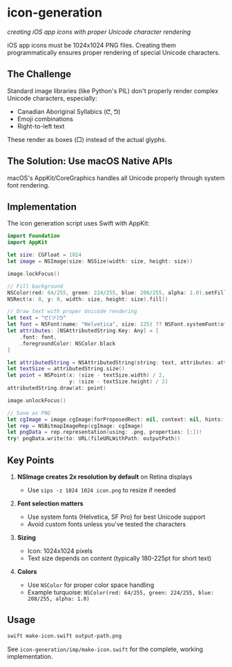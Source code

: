 # icon-generation
*creating iOS app icons with proper Unicode character rendering*

iOS app icons must be 1024x1024 PNG files. Creating them programmatically ensures proper rendering of special Unicode characters.

## The Challenge

Standard image libraries (like Python's PIL) don't properly render complex Unicode characters, especially:
- Canadian Aboriginal Syllabics (ᕦ, ᕤ)
- Emoji combinations
- Right-to-left text

These render as boxes (□) instead of the actual glyphs.

## The Solution: Use macOS Native APIs

macOS's AppKit/CoreGraphics handles all Unicode properly through system font rendering.

## Implementation

The icon generation script uses Swift with AppKit:

```swift
import Foundation
import AppKit

let size: CGFloat = 1024
let image = NSImage(size: NSSize(width: size, height: size))

image.lockFocus()

// Fill background
NSColor(red: 64/255, green: 224/255, blue: 208/255, alpha: 1.0).setFill()
NSRect(x: 0, y: 0, width: size, height: size).fill()

// Draw text with proper Unicode rendering
let text = "ᕦ(ツ)ᕤ"
let font = NSFont(name: "Helvetica", size: 225) ?? NSFont.systemFont(ofSize: 225)
let attributes: [NSAttributedString.Key: Any] = [
    .font: font,
    .foregroundColor: NSColor.black
]

let attributedString = NSAttributedString(string: text, attributes: attributes)
let textSize = attributedString.size()
let point = NSPoint(x: (size - textSize.width) / 2,
                    y: (size - textSize.height) / 2)
attributedString.draw(at: point)

image.unlockFocus()

// Save as PNG
let cgImage = image.cgImage(forProposedRect: nil, context: nil, hints: nil)!
let rep = NSBitmapImageRep(cgImage: cgImage)
let pngData = rep.representation(using: .png, properties: [:])!
try! pngData.write(to: URL(fileURLWithPath: outputPath))
```

## Key Points

1. **NSImage creates 2x resolution by default** on Retina displays
   - Use `sips -z 1024 1024 icon.png` to resize if needed

2. **Font selection matters**
   - Use system fonts (Helvetica, SF Pro) for best Unicode support
   - Avoid custom fonts unless you've tested the characters

3. **Sizing**
   - Icon: 1024x1024 pixels
   - Text size depends on content (typically 180-225pt for short text)

4. **Colors**
   - Use `NSColor` for proper color space handling
   - Example turquoise: `NSColor(red: 64/255, green: 224/255, blue: 208/255, alpha: 1.0)`

## Usage

```bash
swift make-icon.swift output-path.png
```

See `icon-generation/imp/make-icon.swift` for the complete, working implementation.